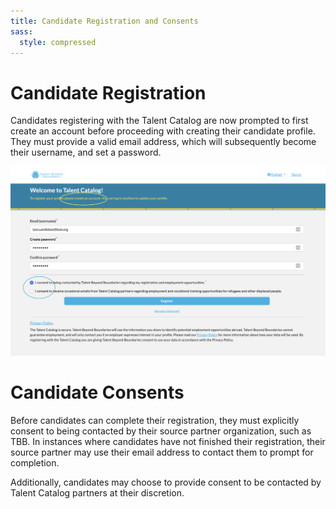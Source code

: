 ```yaml
---
title: Candidate Registration and Consents
sass:
  style: compressed
---
```


# Candidate Registration

Candidates registering with the Talent Catalog are now prompted to first create an account before
proceeding with creating their candidate profile. They must provide a valid email address, which 
will subsequently become their username, and set a password.

<div class="card-image-container">
  <img src="./../assets/images/v220/CandidateRegistrationAndConsentsWithHighlights.png" 
        alt="Candidate Registration and Consents" class="card-image">
</div>

# Candidate Consents

Before candidates can complete their registration, they must explicitly consent to being contacted 
by their source partner organization, such as TBB. In instances where candidates have not finished 
their registration, their source partner may use their email address to contact them to prompt for 
completion.

Additionally, candidates may choose to provide consent to be contacted by Talent Catalog partners 
at their discretion.
